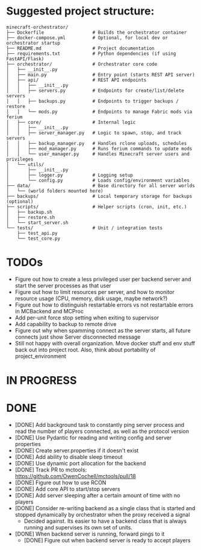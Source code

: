 # Suggested project structure:
```
minecraft-orchestrator/
├── Dockerfile                  # Builds the orchestrator container
├── docker-compose.yml          # Optional, for local dev or orchestrator startup
├── README.md                   # Project documentation
├── requirements.txt            # Python dependencies (if using FastAPI/Flask)
├── orchestrator/               # Orchestrator core code
│   ├── __init__.py
│   ├── main.py                 # Entry point (starts REST API server)
│   ├── api/                    # REST API endpoints
│   │   ├── __init__.py
│   │   ├── servers.py          # Endpoints for create/list/delete servers
│   │   ├── backups.py          # Endpoints to trigger backups / restore
│   │   └── mods.py             # Endpoints to manage Fabric mods via ferium
│   ├── core/                   # Internal logic
│   │   ├── __init__.py
│   │   ├── server_manager.py   # Logic to spawn, stop, and track servers
│   │   ├── backup_manager.py   # Handles rclone uploads, schedules
│   │   ├── mod_manager.py      # Runs ferium commands to update mods
│   │   └── user_manager.py     # Handles Minecraft server users and privileges
│   └── utils/
│       ├── __init__.py
│       ├── logger.py           # Logging setup
│       └── config.py           # Loads config/environment variables
├── data/                       # Base directory for all server worlds
│   └── (world folders mounted here)
├── backups/                    # Local temporary storage for backups (optional)
├── scripts/                    # Helper scripts (cron, init, etc.)
│   ├── backup.sh
│   ├── restore.sh
│   └── start_server.sh
└── tests/                      # Unit / integration tests
    ├── test_api.py
    └── test_core.py
```

# TODOs
- Figure out how to create a less privileged user per backend server and start the server processes as that user
- Figure out how to limit resources per server, and how to monitor resource usage (CPU, memory, disk usage, maybe network?)
- Figure out how to distinguish restartable errors vs not restartable errors in MCBackend and MCProc
- Add per-unit force stop setting when exiting to supervisor
- Add capability to backup to remote drive
- Figure out why when spamming connect as the server starts, all future connects just show Server disconnected message
- Still not happy with overall organization. Move docker stuff and env stuff back out into project root. Also, think about portability of project_environment

# IN PROGRESS

# DONE
- [DONE] Add background task to constantly ping server process and read the number of players connected, as well as the protocol version
- [DONE] Use Pydantic for reading and writing config and server properties
- [DONE] Create server.properties if it doesn't exist
- [DONE] Add ability to disable sleep timeout
- [DONE] Use dynamic port allocation for the backend
- [DONE] Track PR to mctools: https://github.com/OwenCochell/mctools/pull/18
- [DONE] Figure out how to use RCON
- [DONE] Add core API to start/stop servers
- [DONE] Add server sleeping after a certain amount of time with no players
- [DONE] Consider re-writing backend as a single class that is started and stopped dynamically by orchestrator when the proxy received a signal
    - Decided against. Its easier to have a backend class that is always running and supervises its own set of units.
- [DONE] When backend server is running, forward pings to it
    - [DONE] Figure out when backend server is ready to accept players
